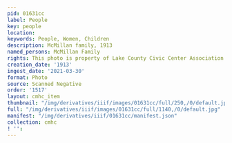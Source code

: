 ```yaml
---
pid: 01631cc
label: People
key: people
location: 
keywords: People, Women, Children
description: McMillan family, 1913
named_persons: McMillan Family
rights: This photo is property of Lake County Civic Center Association.
creation_date: '1913'
ingest_date: '2021-03-30'
format: Photo
source: Scanned Negative
order: '1517'
layout: cmhc_item
thumbnail: "/img/derivatives/iiif/images/01631cc/full/250,/0/default.jpg"
full: "/img/derivatives/iiif/images/01631cc/full/1140,/0/default.jpg"
manifest: "/img/derivatives/iiif/01631cc/manifest.json"
collection: cmhc
! '': 
---
```

